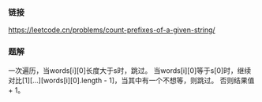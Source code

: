 ### 链接
https://leetcode.cn/problems/count-prefixes-of-a-given-string/

### 题解
一次遍历，当words[i][0]长度大于s时，跳过。
当words[i][0]等于s[0]时，继续对比[1][...][words[i][0].length - 1]，当其中有一个不想等，则跳过。
否则结果值 + 1。
